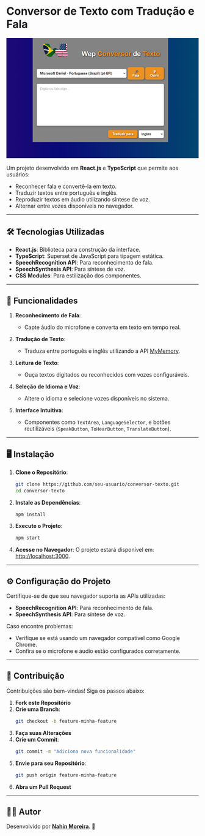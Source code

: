 
# Conversor de Texto com Tradução e Fala


![](./src/assets/Captura-de-tela.png)

Um projeto desenvolvido em **React.js** e **TypeScript** que permite aos usuários:
- Reconhecer fala e convertê-la em texto.
- Traduzir textos entre português e inglês.
- Reproduzir textos em áudio utilizando síntese de voz.
- Alternar entre vozes disponíveis no navegador.

---

## 🛠️ Tecnologias Utilizadas

- **React.js**: Biblioteca para construção da interface.
- **TypeScript**: Superset de JavaScript para tipagem estática.
- **SpeechRecognition API**: Para reconhecimento de fala.
- **SpeechSynthesis API**: Para síntese de voz.
- **CSS Modules**: Para estilização dos componentes.

---

## 🚀 Funcionalidades

1. **Reconhecimento de Fala**:
   - Capte áudio do microfone e converta em texto em tempo real.

2. **Tradução de Texto**:
   - Traduza entre português e inglês utilizando a API [MyMemory](https://mymemory.translated.net/).

3. **Leitura de Texto**:
   - Ouça textos digitados ou reconhecidos com vozes configuráveis.

4. **Seleção de Idioma e Voz**:
   - Altere o idioma e selecione vozes disponíveis no sistema.

5. **Interface Intuitiva**:
   - Componentes como `TextArea`, `LanguageSelector`, e botões reutilizáveis (`SpeakButton`, `ToHearButton`, `TranslateButton`).

---

## 🖥️ Instalação

1. **Clone o Repositório**:
   ```bash
   git clone https://github.com/seu-usuario/conversor-texto.git
   cd conversor-texto
   ```

2. **Instale as Dependências**:
   ```bash
   npm install
   ```

3. **Execute o Projeto**:
   ```bash
   npm start
   ```

4. **Acesse no Navegador**:
   O projeto estará disponível em: [http://localhost:3000](http://localhost:3000).

---

## ⚙️ Configuração do Projeto

Certifique-se de que seu navegador suporta as APIs utilizadas:
- **SpeechRecognition API**: Para reconhecimento de fala.
- **SpeechSynthesis API**: Para síntese de voz.

Caso encontre problemas:
- Verifique se está usando um navegador compatível como Google Chrome.
- Confira se o microfone e áudio estão configurados corretamente.

---

## 🤝 Contribuição

Contribuições são bem-vindas! Siga os passos abaixo:

1. **Fork este Repositório**
2. **Crie uma Branch**:
   ```bash
   git checkout -b feature-minha-feature
   ```
3. **Faça suas Alterações**
4. **Crie um Commit**:
   ```bash
   git commit -m "Adiciona nova funcionalidade"
   ```
5. **Envie para seu Repositório**:
   ```bash
   git push origin feature-minha-feature
   ```
6. **Abra um Pull Request**

---

## 🧑‍💻 Autor

Desenvolvido por **[Nahin Moreira](https://www.linkedin.com/in/nahin-moreira-752b9a246/)**. 🚀